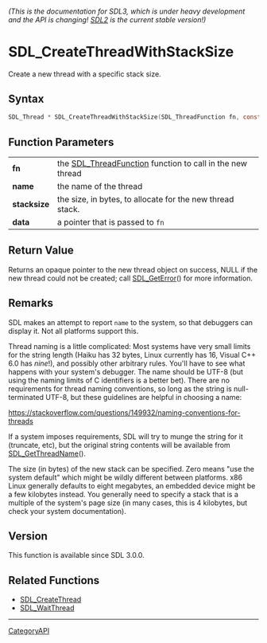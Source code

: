 ###### (This is the documentation for SDL3, which is under heavy development and the API is changing! [SDL2](https://wiki.libsdl.org/SDL2/) is the current stable version!)
# SDL_CreateThreadWithStackSize

Create a new thread with a specific stack size.

## Syntax

```c
SDL_Thread * SDL_CreateThreadWithStackSize(SDL_ThreadFunction fn, const char *name, const size_t stacksize, void *data);

```

## Function Parameters

|                   |                                                                                 |
| ----------------- | ------------------------------------------------------------------------------- |
| **fn**            | the [SDL_ThreadFunction](SDL_ThreadFunction) function to call in the new thread |
| **name**          | the name of the thread                                                          |
| **stacksize**     | the size, in bytes, to allocate for the new thread stack.                       |
| **data**          | a pointer that is passed to `fn`                                                |

## Return Value

Returns an opaque pointer to the new thread object on success, NULL if the
new thread could not be created; call [SDL_GetError](SDL_GetError)() for
more information.

## Remarks

SDL makes an attempt to report `name` to the system, so that debuggers can
display it. Not all platforms support this.

Thread naming is a little complicated: Most systems have very small limits
for the string length (Haiku has 32 bytes, Linux currently has 16, Visual
C++ 6.0 has _nine_!), and possibly other arbitrary rules. You'll have to
see what happens with your system's debugger. The name should be UTF-8 (but
using the naming limits of C identifiers is a better bet). There are no
requirements for thread naming conventions, so long as the string is
null-terminated UTF-8, but these guidelines are helpful in choosing a name:

https://stackoverflow.com/questions/149932/naming-conventions-for-threads

If a system imposes requirements, SDL will try to munge the string for it
(truncate, etc), but the original string contents will be available from
[SDL_GetThreadName](SDL_GetThreadName)().

The size (in bytes) of the new stack can be specified. Zero means "use the
system default" which might be wildly different between platforms. x86
Linux generally defaults to eight megabytes, an embedded device might be a
few kilobytes instead. You generally need to specify a stack that is a
multiple of the system's page size (in many cases, this is 4 kilobytes, but
check your system documentation).

## Version

This function is available since SDL 3.0.0.

## Related Functions

* [SDL_CreateThread](SDL_CreateThread)
* [SDL_WaitThread](SDL_WaitThread)

----
[CategoryAPI](CategoryAPI)

